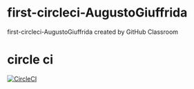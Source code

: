 # first-circleci-AugustoGiuffrida
first-circleci-AugustoGiuffrida created by GitHub Classroom


# circle ci
[![CircleCI](https://dl.circleci.com/status-badge/img/gh/um-computacion-tm/first-circleci-AugustoGiuffrida/tree/main.svg?style=svg)](https://dl.circleci.com/status-badge/redirect/gh/um-computacion-tm/first-circleci-AugustoGiuffrida/tree/main)